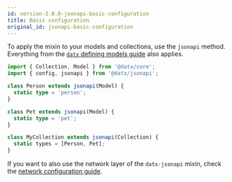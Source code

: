 ```yaml
---
id: version-2.0.0-jsonapi-basic-configuration
title: Basic configuration
original_id: jsonapi-basic-configuration
---
```


To apply the mixin to your models and collections, use the `jsonapi` method. Everything from the [`datx` defining models guide](../getting-started/defining-models) also applies.

```typescript
import { Collection, Model } from '@datx/core';
import { config, jsonapi } from '@datx/jsonapi';

class Person extends jsonapi(Model) {
  static type = 'person';
}

class Pet extends jsonapi(Model) {
  static type = 'pet';
}

class MyCollection extends jsonapi(Collection) {
  static types = [Person, Pet];
}
```

If you want to also use the network layer of the `datx-jsonapi` mixin, check the [network configuration guide](jsonapi-network-configuration).
